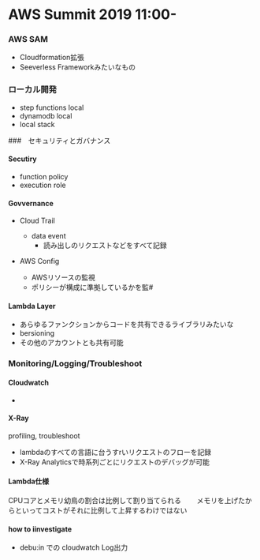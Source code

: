 # AWS Summit 2019 11:00- 

### AWS SAM
- Cloudformation拡張
- Seeverless Frameworkみたいなもの

### ローカル開発
- step functions local
- dynamodb local
- local stack  

###　セキュリティとガバナンス  
#### Secutiry
- function policy  
- execution role  

#### Govvernance  
- Cloud Trail
  - data event
    - 読み出しのリクエストなどをすべて記録
    
- AWS Config
  - AWSリソースの監視
  - ポリシーが構成に準拠しているかを監#
#### Lambda Layer  
- あらゆるファンクションからコードを共有できるライブラリみたいな
- bersioning
- その他のアカウントとも共有可能

### Monitoring/Logging/Troubleshoot
#### Cloudwatch
- 
#### X-Ray
profiling, troubleshoot  
- lambdaのすべての言語に台うすrいリクエストのフローを記録
- X-Ray Analyticsで時系列ごとにリクエストのデバッグが可能

#### Lambda仕様
CPUコアとメモリ幼鳥の割合は比例して割り当てられる　　
メモリを上げたからといってコストがそれに比例して上昇するわけではない

#### how to iinvestigate
- debu:in <function>での cloudwatch Log出力

